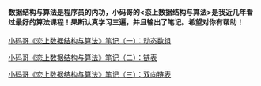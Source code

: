 #### 数据结构与算法是程序员的内功，小码哥的<恋上数据结构与算法>是我近几年看过最好的算法课程！果断认真学习三遍，并且输出了笔记。希望对你有帮助！

[小码哥《恋上数据结构与算法》笔记（一）：动态数组](https://juejin.im/post/5df740526fb9a0164423d976)

[小码哥《恋上数据结构与算法》笔记（二）：链表](https://juejin.im/post/5df98c92e51d455836159eef)

[小码哥《恋上数据结构与算法》笔记（三）：双向链表](https://juejin.im/post/5df9c8256fb9a016214cd3de)
